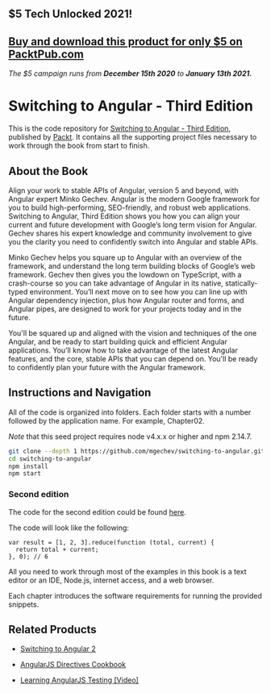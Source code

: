 ## $5 Tech Unlocked 2021!
[Buy and download this product for only $5 on PacktPub.com](https://www.packtpub.com/)
-----
*The $5 campaign         runs from __December 15th 2020__ to __January 13th 2021.__*

# Switching to Angular - Third Edition
This is the code repository for [Switching to Angular - Third Edition](https://www.packtpub.com/web-development/switching-angular-third-edition?utm_source=github&utm_medium=repository&utm_campaign=9781788620703), published by [Packt](https://www.packtpub.com/?utm_source=github). It contains all the supporting project files necessary to work through the book from start to finish.

## About the Book

Align your work to stable APIs of Angular, version 5 and beyond, with Angular expert Minko Gechev. Angular is the modern Google framework for you to build high-performing, SEO-friendly, and robust web applications. Switching to Angular, Third Edition shows you how you can align your current and future development with Google’s long term vision for Angular. Gechev shares his expert knowledge and community involvement to give you the clarity you need to confidently switch into Angular and stable APIs.

Minko Gechev helps you square up to Angular with an overview of the framework, and understand the long term building blocks of Google’s web framework. Gechev then gives you the lowdown on TypeScript, with a crash-course so you can take advantage of Angular in its native, statically-typed environment. You’ll next move on to see how you can line up with Angular dependency injection, plus how Angular router and forms, and Angular pipes, are designed to work for your projects today and in the future.

You'll be squared up and aligned with the vision and techniques of the one Angular, and be ready to start building quick and efficient Angular applications. You’ll know how to take advantage of the latest Angular features, and the core, stable APIs that you can depend on. You'll be ready to confidently plan your future with the Angular framework.

## Instructions and Navigation
All of the code is organized into folders. Each folder starts with a number followed by the application name. For example, Chapter02.

*Note* that this seed project requires node v4.x.x or higher and npm 2.14.7.

```bash
git clone --depth 1 https://github.com/mgechev/switching-to-angular.git
cd switching-to-angular
npm install
npm start
```
### Second edition

The code for the second edition could be found [here](https://github.com/mgechev/getting-started-with-angular).

The code will look like the following:

```
var result = [1, 2, 3].reduce(function (total, current) { 
  return total + current; 
}, 0); // 6 
```

All you need to work through most of the examples in this book is a text editor or an IDE, Node.js, internet access, and a web browser.

Each chapter introduces the software requirements for running the provided snippets.

## Related Products
* [Switching to Angular 2](https://www.packtpub.com/web-development/switching-angular-2?utm_source=github&utm_medium=repository&utm_campaign=9781785886201)

* [AngularJS Directives Cookbook](https://www.packtpub.com/web-development/angularjs-directives-cookbook?utm_source=github&utm_medium=repository&utm_campaign=9781784395896)

* [Learning AngularJS Testing [Video]](https://www.packtpub.com/web-development/learning-angularjs-testing-video?utm_source=github&utm_medium=repository&utm_campaign=9781782174899)


